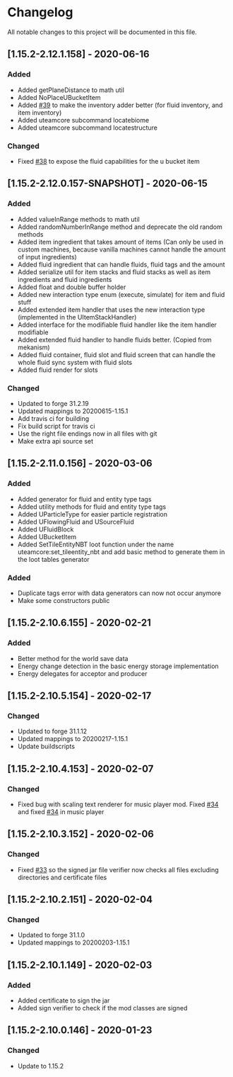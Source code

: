 # Changelog
All notable changes to this project will be documented in this file.

## [1.15.2-2.12.1.158] - 2020-06-16
### Added
 - Added getPlaneDistance to math util
 - Added NoPlaceUBucketItem
 - Added [#39](https://github.com/MC-U-Team/U-Team-Core/issues/39) to make the inventory adder better (for fluid inventory, and item inventory)
 - Added uteamcore subcommand locatebiome
 - Added uteamcore subcommand locatestructure
 
### Changed
 - Fixed [#38](https://github.com/MC-U-Team/U-Team-Core/issues/38) to expose the fluid capabilities for the u bucket item

## [1.15.2-2.12.0.157-SNAPSHOT] - 2020-06-15
### Added
 - Added valueInRange methods to math util
 - Added randomNumberInRange method and deprecate the old random methods
 - Added item ingredient that takes amount of items (Can only be used in custom machines, because vanilla machines cannot handle the amount of input ingredients)
 - Added fluid ingredient that can handle fluids, fluid tags and the amount
 - Added serialize util for item stacks and fluid stacks as well as item ingredients and fluid ingredients
 - Added float and double buffer holder
 - Added new interaction type enum (execute, simulate) for item and fluid stuff
 - Added extended item handler that uses the new interaction type (implemented in the UItemStackHandler)
 - Added interface for the modifiable fluid handler like the item handler modifiable
 - Added extended fluid handler to handle fluids better. (Copied from mekanism)
 - Added fluid container, fluid slot and fluid screen that can handle the whole fluid sync system with fluid slots
 - Added fluid render for slots

### Changed
 - Updated to forge 31.2.19
 - Updated mappings to 20200615-1.15.1
 - Add travis ci for building
 - Fix build script for travis ci
 - Use the right file endings now in all files with git
 - Make extra api source set

## [1.15.2-2.11.0.156] - 2020-03-06
### Added
 - Added generator for fluid and entity type tags
 - Added utility methods for fluid and entity type tags
 - Added UParticleType for easier particle registration
 - Added UFlowingFluid and USourceFluid
 - Added UFluidBlock
 - Added UBucketItem
 - Added SetTileEntityNBT loot function under the name uteamcore:set_tileentity_nbt and add basic method to generate them in the loot tables generator

### Added
 - Duplicate tags error with data generators can now not occur anymore
 - Make some constructors public

## [1.15.2-2.10.6.155] - 2020-02-21
### Added
 - Better method for the world save data
 - Energy change detection in the basic energy storage implementation
 - Energy delegates for acceptor and producer

## [1.15.2-2.10.5.154] - 2020-02-17
### Changed
 - Updated to forge 31.1.12
 - Updated mappings to 20200217-1.15.1
 - Update buildscripts

## [1.15.2-2.10.4.153] - 2020-02-07
### Changed
 - Fixed bug with scaling text renderer for music player mod. Fixed [#34](https://github.com/MC-U-Team/U-Team-Core/issues/34) and fixed [#34](https://github.com/MC-U-Team/Music-Player/issues/34) in music player

## [1.15.2-2.10.3.152] - 2020-02-06
### Changed
 - Fixed [#33](https://github.com/MC-U-Team/U-Team-Core/issues/33) so the signed jar file verifier now checks all files excluding directories and certificate files

## [1.15.2-2.10.2.151] - 2020-02-04
### Changed
 - Updated to forge 31.1.0
 - Updated mappings to 20200203-1.15.1

## [1.15.2-2.10.1.149] - 2020-02-03
### Added
 - Added certificate to sign the jar
 - Added sign verifier to check if the mod classes are signed

## [1.15.2-2.10.0.146] - 2020-01-23
### Changed
 - Update to 1.15.2
